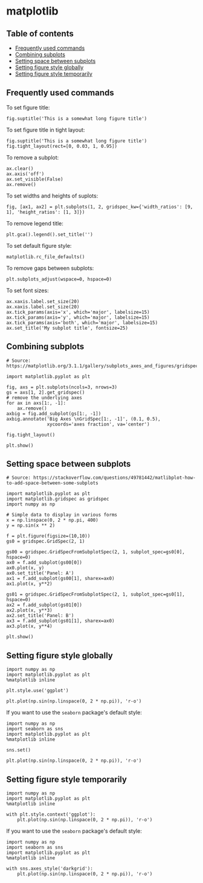 # matplotlib

## Table of contents

* [Frequently used commands](#Frequently-used-commands)
* [Combining subplots](#Combining-subplots)
* [Setting space between subplots](#Setting-space-between-subplots)
* [Setting figure style globally](#Setting-figure-style-globally)
* [Setting figure style temporarily](#Setting-figure-style-temporarily)

## Frequently used commands <a name="Frequently-used-commands"></a>

To set figure title:

```
fig.suptitle('This is a somewhat long figure title')
```

To set figure title in tight layout:

```
fig.suptitle('This is a somewhat long figure title')
fig.tight_layout(rect=[0, 0.03, 1, 0.95])
```

To remove a subplot:

```
ax.clear()
ax.axis('off')
ax.set_visible(False)
ax.remove()
```

To set widths and heights of suplots:

```
fig, [ax1, ax2] = plt.subplots(1, 2, gridspec_kw={'width_ratios': [9, 1], 'height_ratios': [1, 3]})
```

To remove legend title:

```
plt.gca().legend().set_title('')
```

To set default figure style:

```
matplotlib.rc_file_defaults()
```

To remove gaps between subplots:

```
plt.subplots_adjust(wspace=0, hspace=0)
```

To set font sizes:

```
ax.xaxis.label.set_size(20)
ax.xaxis.label.set_size(20)
ax.tick_params(axis='x', which='major', labelsize=15)
ax.tick_params(axis='y', which='major', labelsize=15)
ax.tick_params(axis='both', which='major', labelsize=15)
ax.set_title('My subplot title', fontsize=25)
```

## Combining subplots <a name="Combining-subplots"></a>

```
# Source: https://matplotlib.org/3.1.1/gallery/subplots_axes_and_figures/gridspec_and_subplots.html

import matplotlib.pyplot as plt

fig, axs = plt.subplots(ncols=3, nrows=3)
gs = axs[1, 2].get_gridspec()
# remove the underlying axes
for ax in axs[1:, -1]:
    ax.remove()
axbig = fig.add_subplot(gs[1:, -1])
axbig.annotate('Big Axes \nGridSpec[1:, -1]', (0.1, 0.5),
               xycoords='axes fraction', va='center')

fig.tight_layout()

plt.show()
```


## Setting space between subplots <a name="Setting-space-between-subplots"></a>

```
# Source: https://stackoverflow.com/questions/49781442/matlibplot-how-to-add-space-between-some-subplots

import matplotlib.pyplot as plt
import matplotlib.gridspec as gridspec
import numpy as np

# Simple data to display in various forms
x = np.linspace(0, 2 * np.pi, 400)
y = np.sin(x ** 2)

f = plt.figure(figsize=(10,10))
gs0 = gridspec.GridSpec(2, 1)

gs00 = gridspec.GridSpecFromSubplotSpec(2, 1, subplot_spec=gs0[0], hspace=0)
ax0 = f.add_subplot(gs00[0])
ax0.plot(x, y)
ax0.set_title('Panel: A')
ax1 = f.add_subplot(gs00[1], sharex=ax0)
ax1.plot(x, y**2)

gs01 = gridspec.GridSpecFromSubplotSpec(2, 1, subplot_spec=gs0[1], hspace=0)
ax2 = f.add_subplot(gs01[0])
ax2.plot(x, y**3)
ax2.set_title('Panel: B')
ax3 = f.add_subplot(gs01[1], sharex=ax0)
ax3.plot(x, y**4)

plt.show()
```

## Setting figure style globally <a name="Setting-figure-style-globally"></a>

```
import numpy as np
import matplotlib.pyplot as plt
%matplotlib inline

plt.style.use('ggplot')

plt.plot(np.sin(np.linspace(0, 2 * np.pi)), 'r-o')
```

If you want to use the `seaborn` package's default style:

```
import numpy as np
import seaborn as sns
import matplotlib.pyplot as plt
%matplotlib inline

sns.set()

plt.plot(np.sin(np.linspace(0, 2 * np.pi)), 'r-o')
```

## Setting figure style temporarily <a name="Setting-figure-style-temporarily"></a>

```
import numpy as np
import matplotlib.pyplot as plt
%matplotlib inline

with plt.style.context('ggplot'):
    plt.plot(np.sin(np.linspace(0, 2 * np.pi)), 'r-o')
```

If you want to use the `seaborn` package's default style:

```
import numpy as np
import seaborn as sns
import matplotlib.pyplot as plt
%matplotlib inline

with sns.axes_style('darkgrid'):
    plt.plot(np.sin(np.linspace(0, 2 * np.pi)), 'r-o')
```
